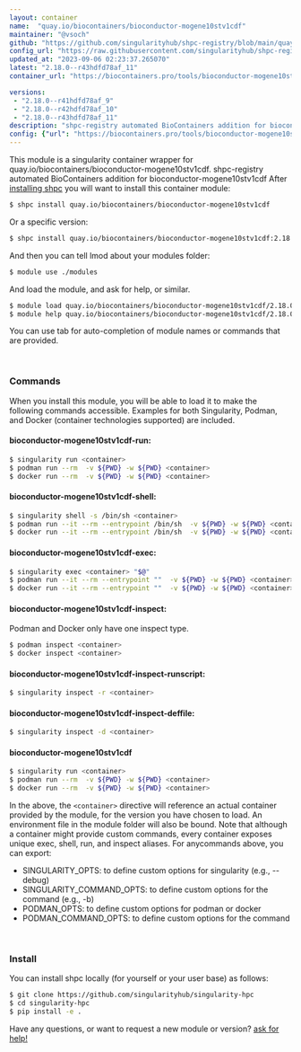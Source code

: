 ```yaml
---
layout: container
name:  "quay.io/biocontainers/bioconductor-mogene10stv1cdf"
maintainer: "@vsoch"
github: "https://github.com/singularityhub/shpc-registry/blob/main/quay.io/biocontainers/bioconductor-mogene10stv1cdf/container.yaml"
config_url: "https://raw.githubusercontent.com/singularityhub/shpc-registry/main/quay.io/biocontainers/bioconductor-mogene10stv1cdf/container.yaml"
updated_at: "2023-09-06 02:23:37.265070"
latest: "2.18.0--r43hdfd78af_11"
container_url: "https://biocontainers.pro/tools/bioconductor-mogene10stv1cdf"

versions:
 - "2.18.0--r41hdfd78af_9"
 - "2.18.0--r42hdfd78af_10"
 - "2.18.0--r43hdfd78af_11"
description: "shpc-registry automated BioContainers addition for bioconductor-mogene10stv1cdf"
config: {"url": "https://biocontainers.pro/tools/bioconductor-mogene10stv1cdf", "maintainer": "@vsoch", "description": "shpc-registry automated BioContainers addition for bioconductor-mogene10stv1cdf", "latest": {"2.18.0--r43hdfd78af_11": "sha256:72930f4f2d20a95019006cebdfa38f912e5922c54c2ddcf235817947ad37f835"}, "tags": {"2.18.0--r41hdfd78af_9": "sha256:d9dcb5d1959b12c66ffbb6379be9d5ff07f2534a3171b9b988b2a8443ac76e84", "2.18.0--r42hdfd78af_10": "sha256:2e4145b303e483cd5f20a77a71ec70c85a32f0afeb9e6175d86b883e0682bb6a", "2.18.0--r43hdfd78af_11": "sha256:72930f4f2d20a95019006cebdfa38f912e5922c54c2ddcf235817947ad37f835"}, "docker": "quay.io/biocontainers/bioconductor-mogene10stv1cdf"}
---
```


This module is a singularity container wrapper for quay.io/biocontainers/bioconductor-mogene10stv1cdf.
shpc-registry automated BioContainers addition for bioconductor-mogene10stv1cdf
After [installing shpc](#install) you will want to install this container module:


```bash
$ shpc install quay.io/biocontainers/bioconductor-mogene10stv1cdf
```

Or a specific version:

```bash
$ shpc install quay.io/biocontainers/bioconductor-mogene10stv1cdf:2.18.0--r43hdfd78af_11
```

And then you can tell lmod about your modules folder:

```bash
$ module use ./modules
```

And load the module, and ask for help, or similar.

```bash
$ module load quay.io/biocontainers/bioconductor-mogene10stv1cdf/2.18.0--r43hdfd78af_11
$ module help quay.io/biocontainers/bioconductor-mogene10stv1cdf/2.18.0--r43hdfd78af_11
```

You can use tab for auto-completion of module names or commands that are provided.

<br>

### Commands

When you install this module, you will be able to load it to make the following commands accessible.
Examples for both Singularity, Podman, and Docker (container technologies supported) are included.

#### bioconductor-mogene10stv1cdf-run:

```bash
$ singularity run <container>
$ podman run --rm  -v ${PWD} -w ${PWD} <container>
$ docker run --rm  -v ${PWD} -w ${PWD} <container>
```

#### bioconductor-mogene10stv1cdf-shell:

```bash
$ singularity shell -s /bin/sh <container>
$ podman run --it --rm --entrypoint /bin/sh  -v ${PWD} -w ${PWD} <container>
$ docker run --it --rm --entrypoint /bin/sh  -v ${PWD} -w ${PWD} <container>
```

#### bioconductor-mogene10stv1cdf-exec:

```bash
$ singularity exec <container> "$@"
$ podman run --it --rm --entrypoint ""  -v ${PWD} -w ${PWD} <container> "$@"
$ docker run --it --rm --entrypoint ""  -v ${PWD} -w ${PWD} <container> "$@"
```

#### bioconductor-mogene10stv1cdf-inspect:

Podman and Docker only have one inspect type.

```bash
$ podman inspect <container>
$ docker inspect <container>
```

#### bioconductor-mogene10stv1cdf-inspect-runscript:

```bash
$ singularity inspect -r <container>
```

#### bioconductor-mogene10stv1cdf-inspect-deffile:

```bash
$ singularity inspect -d <container>
```



#### bioconductor-mogene10stv1cdf

```bash
$ singularity run <container>
$ podman run --rm  -v ${PWD} -w ${PWD} <container>
$ docker run --rm  -v ${PWD} -w ${PWD} <container>
```


In the above, the `<container>` directive will reference an actual container provided
by the module, for the version you have chosen to load. An environment file in the
module folder will also be bound. Note that although a container
might provide custom commands, every container exposes unique exec, shell, run, and
inspect aliases. For anycommands above, you can export:

 - SINGULARITY_OPTS: to define custom options for singularity (e.g., --debug)
 - SINGULARITY_COMMAND_OPTS: to define custom options for the command (e.g., -b)
 - PODMAN_OPTS: to define custom options for podman or docker
 - PODMAN_COMMAND_OPTS: to define custom options for the command

<br>

### Install

You can install shpc locally (for yourself or your user base) as follows:

```bash
$ git clone https://github.com/singularityhub/singularity-hpc
$ cd singularity-hpc
$ pip install -e .
```

Have any questions, or want to request a new module or version? [ask for help!](https://github.com/singularityhub/singularity-hpc/issues)